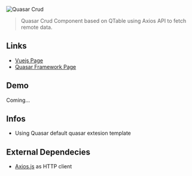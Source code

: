    
![Quasar Crud](https://github.com/odranoelBR/vue-quasar-crud/blob/main/docs/logo.PNG)

> Quasar Crud Component based on QTable using Axios API to fetch remote data.

## Links
* [Vuejs Page](https://vuejs.org/)
* [Quasar Framework Page](http://quasar-framework.org/)

## Demo 
Coming...

## Infos
* Using Quasar default quasar extesion template


## External Dependecies 
* [Axios.js](https://github.com/mzabriskie/axios) as HTTP client 

